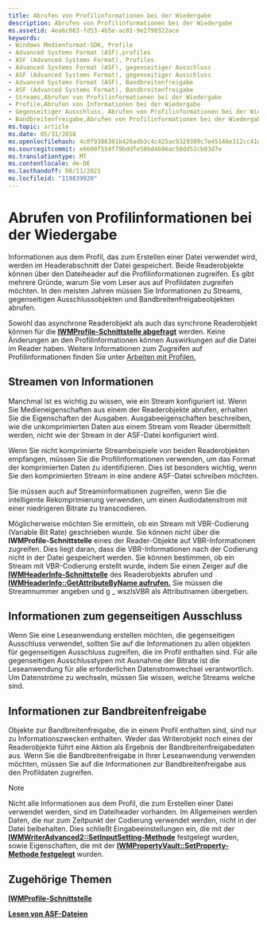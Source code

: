 ```yaml
---
title: Abrufen von Profilinformationen bei der Wiedergabe
description: Abrufen von Profilinformationen bei der Wiedergabe
ms.assetid: 4ea6c063-fd53-4b5e-ac01-9e2790322ace
keywords:
- Windows Medienformat-SDK, Profile
- Advanced Systems Format (ASF),profiles
- ASF (Advanced Systems Format), Profiles
- Advanced Systems Format (ASF), gegenseitiger Ausschluss
- ASF (Advanced Systems Format), gegenseitiger Ausschluss
- Advanced Systems Format (ASF), Bandbreitenfreigabe
- ASF (Advanced Systems Format), Bandbreitenfreigabe
- Streams,Abrufen von Profilinformationen bei der Wiedergabe
- Profile,Abrufen von Informationen bei der Wiedergabe
- Gegenseitiger Ausschluss, Abrufen von Profilinformationen bei der Wiedergabe
- Bandbreitenfreigabe,Abrufen von Profilinformationen bei der Wiedergabe
ms.topic: article
ms.date: 05/31/2018
ms.openlocfilehash: 4c0f9386301b426adb3c4c425ac9329309c7e45146e312cc41df0bd1c453d485
ms.sourcegitcommit: e6600f550f79bddfe58bd4696ac50dd52cb03d7e
ms.translationtype: MT
ms.contentlocale: de-DE
ms.lasthandoff: 08/11/2021
ms.locfileid: "119839920"
---
```

# <a name="getting-profile-information-at-playback"></a>Abrufen von Profilinformationen bei der Wiedergabe

Informationen aus dem Profil, das zum Erstellen einer Datei verwendet wird, werden im Headerabschnitt der Datei gespeichert. Beide Readerobjekte können über den Dateiheader auf die Profilinformationen zugreifen. Es gibt mehrere Gründe, warum Sie vom Leser aus auf Profildaten zugreifen möchten. In den meisten Jahren müssen Sie Informationen zu Streams, gegenseitigen Ausschlussobjekten und Bandbreitenfreigabeobjekten abrufen.

Sowohl das asynchrone Readerobjekt als auch das synchrone Readerobjekt können für die [**IWMProfile-Schnittstelle abgefragt**](iwmprofile.md) werden. Keine Änderungen an den Profilinformationen können Auswirkungen auf die Datei im Reader haben. Weitere Informationen zum Zugreifen auf Profilinformationen finden Sie unter [Arbeiten mit Profilen.](working-with-profiles.md)

## <a name="stream-information"></a>Streamen von Informationen

Manchmal ist es wichtig zu wissen, wie ein Stream konfiguriert ist. Wenn Sie Medieneigenschaften aus einem der Readerobjekte abrufen, erhalten Sie die Eigenschaften der Ausgaben. Ausgabeeigenschaften beschreiben, wie die unkomprimierten Daten aus einem Stream vom Reader übermittelt werden, nicht wie der Stream in der ASF-Datei konfiguriert wird.

Wenn Sie nicht komprimierte Streambeispiele von beiden Readerobjekten empfangen, müssen Sie die Profilinformationen verwenden, um das Format der komprimierten Daten zu identifizieren. Dies ist besonders wichtig, wenn Sie den komprimierten Stream in eine andere ASF-Datei schreiben möchten.

Sie müssen auch auf Streaminformationen zugreifen, wenn Sie die intelligente Rekomprimierung verwenden, um einen Audiodatenstrom mit einer niedrigeren Bitrate zu transcodieren.

Möglicherweise möchten Sie ermitteln, ob ein Stream mit VBR-Codierung (Variable Bit Rate) geschrieben wurde. Sie können nicht über die **IWMProfile-Schnittstelle** eines der Reader-Objekte auf VBR-Informationen zugreifen. Dies liegt daran, dass die VBR-Informationen nach der Codierung nicht in der Datei gespeichert werden. Sie können bestimmen, ob ein Stream mit VBR-Codierung erstellt wurde, indem Sie einen Zeiger auf die [**IWMHeaderInfo-Schnittstelle**](/previous-versions/windows/desktop/api/wmsdkidl/nn-wmsdkidl-iwmheaderinfo) des Readerobjekts abrufen und [**IWMHeaderInfo::GetAttributeByName aufrufen.**](/previous-versions/windows/desktop/api/Wmsdkidl/nf-wmsdkidl-iwmheaderinfo-getattributebyname) Sie müssen die Streamnummer angeben und g \_ wszIsVBR als Attributnamen übergeben.

## <a name="mutual-exclusion-information"></a>Informationen zum gegenseitigen Ausschluss

Wenn Sie eine Leseanwendung erstellen möchten, die gegenseitigen Ausschluss verwendet, sollten Sie auf die Informationen zu allen objekten für gegenseitigen Ausschluss zugreifen, die im Profil enthalten sind. Für alle gegenseitigen Ausschlusstypen mit Ausnahme der Bitrate ist die Leseanwendung für alle erforderlichen Datenstromwechsel verantwortlich. Um Datenströme zu wechseln, müssen Sie wissen, welche Streams welche sind.

## <a name="bandwidth-sharing-information"></a>Informationen zur Bandbreitenfreigabe

Objekte zur Bandbreitenfreigabe, die in einem Profil enthalten sind, sind nur zu Informationszwecken enthalten. Weder das Writerobjekt noch eines der Readerobjekte führt eine Aktion als Ergebnis der Bandbreitenfreigabedaten aus. Wenn Sie die Bandbreitenfreigabe in Ihrer Leseanwendung verwenden möchten, müssen Sie auf die Informationen zur Bandbreitenfreigabe aus den Profildaten zugreifen.

> [!Note]  
> Nicht alle Informationen aus dem Profil, die zum Erstellen einer Datei verwendet werden, sind im Dateiheader vorhanden. Im Allgemeinen werden Daten, die nur zum Zeitpunkt der Codierung verwendet werden, nicht in der Datei beibehalten. Dies schließt Eingabeeinstellungen ein, die mit der [**IWMWriterAdvanced2::SetInputSetting-Methode**](/previous-versions/windows/desktop/api/Wmsdkidl/nf-wmsdkidl-iwmwriteradvanced2-setinputsetting) festgelegt wurden, sowie Eigenschaften, die mit der [**IWMPropertyVault::SetProperty-Methode festgelegt**](/previous-versions/windows/desktop/api/Wmsdkidl/nf-wmsdkidl-iwmpropertyvault-setproperty) wurden.

 

## <a name="related-topics"></a>Zugehörige Themen

<dl> <dt>

[**IWMProfile-Schnittstelle**](iwmprofile.md)
</dt> <dt>

[**Lesen von ASF-Dateien**](reading-asf-files.md)
</dt> </dl>

 

 




